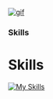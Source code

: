[![gif](gif2.gif)](https://github.com/Prince-GH/Prince-GH/blob/main/index.html)
### Skills

<p align="left">

# Skills

[![My Skills](https://skillicons.dev/icons?i=c,cpp,java,php,dotnet,,html,css,bootstrap,javascript,,react,express,nodejs,mysql,mongodb)](https://skillicons.dev) 






